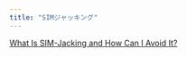 ```yaml
---
title: "SIMジャッキング"
---
```


[What Is SIM-Jacking and How Can I Avoid It?](https://www.vice.com/en/article/3kx4ej/sim-jacking-mobile-phone-fraud)

